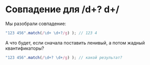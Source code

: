 # Совпадение для /d+? d+/ 

Мы разобрали совпадение:
```js
"123 456".match(/\d+ \d+?/g) ); // 123 4
```

А что будет, если сначала поставить ленивый, а потом жадный квантификаторы?

```js
"123 456".match(/\d+? \d+/g) ); // какой результат?
```


